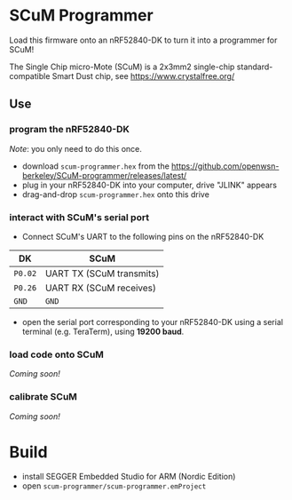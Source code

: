 # SCuM Programmer

Load this firmware onto an nRF52840-DK to turn it into a programmer for SCuM!

The Single Chip micro-Mote (SCuM) is a 2x3mm2 single-chip standard-compatible Smart Dust chip, see https://www.crystalfree.org/

## Use

### program the nRF52840-DK

_Note_: you only need to do this once.

- download `scum-programmer.hex` from the https://github.com/openwsn-berkeley/SCuM-programmer/releases/latest/
- plug in your nRF52840-DK into your computer, drive "JLINK" appears
- drag-and-drop `scum-programmer.hex` onto this drive

### interact with SCuM's serial port

* Connect SCuM's UART to the following pins on the nRF52840-DK

| DK      | SCuM                     |
| ------- | ------------------------ |
| `P0.02` | UART TX (SCuM transmits) |
| `P0.26` | UART RX (SCuM receives)  |
| `GND`   | `GND`                    |

* open the serial port corresponding to your nRF52840-DK using a serial terminal (e.g. TeraTerm), using **19200 baud**.

### load code onto SCuM

_Coming soon!_

### calibrate SCuM

_Coming soon!_

# Build

- install SEGGER Embedded Studio for ARM (Nordic Edition)
- open `scum-programmer/scum-programmer.emProject`
